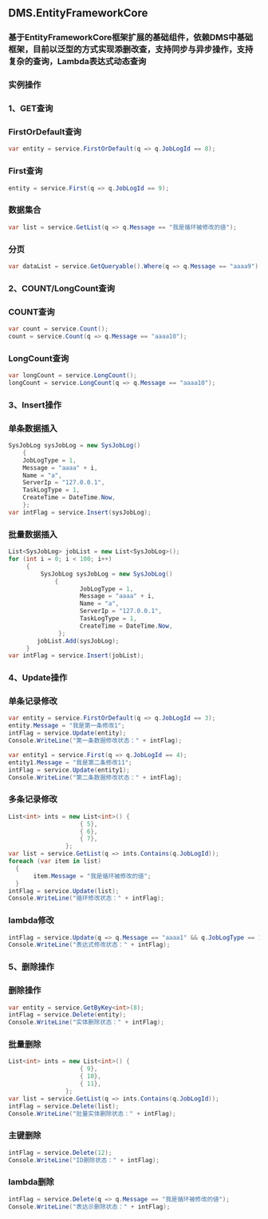 ## DMS.EntityFrameworkCore           
           
           
### 基于EntityFrameworkCore框架扩展的基础组件，依赖DMS中基础框架，目前以泛型的方式实现添删改查，支持同步与异步操作，支持复杂的查询，Lambda表达式动态查询            
           
### 实例操作             
### 1、GET查询             
### FirstOrDefault查询  
```c#           
var entity = service.FirstOrDefault(q => q.JobLogId == 8);  
```             
### First查询    
```c#           
entity = service.First(q => q.JobLogId == 9);           
```     
### 数据集合   
```c#            
var list = service.GetList(q => q.Message == "我是循环被修改的値");             
```    
### 分页   
```c#            
var dataList = service.GetQueryable().Where(q => q.Message == "aaaa9").OrderByDescending(q => q.JobLogId).ToPageList(1, 20);             
```   
### 2、COUNT/LongCount查询               
### COUNT查询   
```c#              
var count = service.Count();             
count = service.Count(q => q.Message == "aaaa10");             
```      
### LongCount查询    
```c#           
var longCount = service.LongCount();             
longCount = service.LongCount(q => q.Message == "aaaa10");             
```      
### 3、Insert操作             
### 单条数据插入 
```c#              
SysJobLog sysJobLog = new SysJobLog()           
	{           
	JobLogType = 1,             
	Message = "aaaa" + i,             
	Name = "a",             
	ServerIp = "127.0.0.1",             
	TaskLogType = 1,             
	CreateTime = DateTime.Now,             
	};             
var intFlag = service.Insert(sysJobLog);             
```            
### 批量数据插入   
```c#              
List<SysJobLog> jobList = new List<SysJobLog>();               
for (int i = 0; i < 100; i++)             
     {           
         SysJobLog sysJobLog = new SysJobLog()             
             {             
                    JobLogType = 1,             
                    Message = "aaaa" + i,             
                    Name = "a",             
                    ServerIp = "127.0.0.1",             
                    TaskLogType = 1,             
                    CreateTime = DateTime.Now,             
              };           
        jobList.Add(sysJobLog);             
     }           
var intFlag = service.Insert(jobList);             
```                               
                                   
### 4、Update操作              
### 单条记录修改   
```c#            
var entity = service.FirstOrDefault(q => q.JobLogId == 3);             
entity.Message = "我是第一条修改1";             
intFlag = service.Update(entity);             
Console.WriteLine("第一条数据修改状态：" + intFlag);               
```           
```c#         
var entity1 = service.First(q => q.JobLogId == 4);             
entity1.Message = "我是第二条修改11";             
intFlag = service.Update(entity1);             
Console.WriteLine("第二条数据修改状态：" + intFlag);             
```       
### 多条记录修改  
```c#             
List<int> ints = new List<int>() {             
                    { 5},             
                    { 6},             
                    { 7},             
                };             
var list = service.GetList(q => ints.Contains(q.JobLogId));             
foreach (var item in list)             
  {             
       item.Message = "我是循环被修改的値";             
  }             
intFlag = service.Update(list);             
Console.WriteLine("循环修改状态：" + intFlag);             
```
           
### lambda修改    
```c#           
intFlag = service.Update(q => q.Message == "aaaa1" && q.JobLogType == 1, o => new SysJobLog() { Message = "这是lambda修改" });             
Console.WriteLine("表达式修改状态：" + intFlag);             
```        
### 5、删除操作  
### 删除操作   
```c#            
var entity = service.GetByKey<int>(8);             
intFlag = service.Delete(entity);             
Console.WriteLine("实体删除状态：" + intFlag);             
```        
### 批量删除   
```c#            
List<int> ints = new List<int>() {             
                    { 9},             
                    { 10},             
                    { 11},             
                };           
var list = service.GetList(q => ints.Contains(q.JobLogId));             
intFlag = service.Delete(list);             
Console.WriteLine("批量实体删除状态：" + intFlag);             
```        
### 主键删除   
```c#            
intFlag = service.Delete(12);              
Console.WriteLine("ID删除状态：" + intFlag);             
```         
### lambda删除    
```c#           
intFlag = service.Delete(q => q.Message == "我是循环被修改的値");             
Console.WriteLine("表达示删除状态：" + intFlag);              
```                    
                       
           
                                   
                                   
